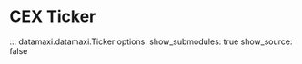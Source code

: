 # CEX Ticker

::: datamaxi.datamaxi.Ticker
    options:
      show_submodules: true
      show_source: false
